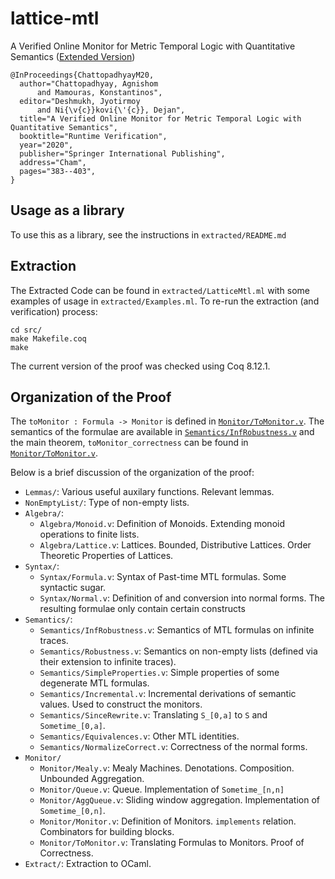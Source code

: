 # lattice-mtl
A Verified Online Monitor for Metric Temporal Logic with Quantitative Semantics ([Extended Version](https://mamouras.web.rice.edu/papers/monitoring-RV'20-extended.pdf))

```
@InProceedings{ChattopadhyayM20,
  author="Chattopadhyay, Agnishom
      and Mamouras, Konstantinos",
  editor="Deshmukh, Jyotirmoy
      and Ni{\v{c}}kovi{\'{c}}, Dejan",
  title="A Verified Online Monitor for Metric Temporal Logic with Quantitative Semantics",
  booktitle="Runtime Verification",
  year="2020",
  publisher="Springer International Publishing",
  address="Cham",
  pages="383--403",
}
```

## Usage as a library

To use this as a library, see the instructions in `extracted/README.md`

## Extraction

The Extracted Code can be found in `extracted/LatticeMtl.ml` with some examples of usage in `extracted/Examples.ml`. To re-run the extraction (and verification) process:

```
cd src/
make Makefile.coq
make
```

The current version of the proof was checked using Coq 8.12.1.

## Organization of the Proof

The `toMonitor : Formula -> Monitor` is defined in [`Monitor/ToMonitor.v`](https://github.com/Agnishom/lattice-mtl/blob/master/src/Monitor/ToMonitor.v#L776). The semantics of the formulae are available in [`Semantics/InfRobustness.v`](https://github.com/Agnishom/lattice-mtl/blob/master/src/Semantics/InfRobustness.v#L21) and the main theorem, `toMonitor_correctness` can be found in [`Monitor/ToMonitor.v`](https://github.com/Agnishom/lattice-mtl/blob/master/src/Monitor/ToMonitor.v#L821).

Below is a brief discussion of the organization of the proof:

* `Lemmas/`: Various useful auxilary functions. Relevant lemmas.
* `NonEmptyList/`: Type of non-empty lists.
* `Algebra/`:
  - `Algebra/Monoid.v`:  Definition of Monoids. Extending monoid operations to finite lists.
  - `Algebra/Lattice.v`: Lattices. Bounded, Distributive Lattices. Order Theoretic Properties of Lattices.
* `Syntax/`:
  - `Syntax/Formula.v`: Syntax of Past-time MTL formulas. Some syntactic sugar.
  - `Syntax/Normal.v`: Definition of and conversion into normal forms. The resulting formulae only contain certain constructs
* `Semantics/`:
  - `Semantics/InfRobustness.v`: Semantics of MTL formulas on infinite traces.
  - `Semantics/Robustness.v`: Semantics on non-empty lists (defined via their extension to infinite traces).
  - `Semantics/SimpleProperties.v`: Simple properties of some degenerate MTL formulas.
  - `Semantics/Incremental.v`: Incremental derivations of semantic values. Used to construct the monitors.
  - `Semantics/SinceRewrite.v`: Translating `S_[0,a]` to `S` and `Sometime_[0,a]`.
  - `Semantics/Equivalences.v`: Other MTL identities.
  - `Semantics/NormalizeCorrect.v`: Correctness of the normal forms.
* `Monitor/`
  - `Monitor/Mealy.v`: Mealy Machines. Denotations. Composition. Unbounded Aggregation.
  - `Monitor/Queue.v`: Queue. Implementation of `Sometime_[n,n]`
  - `Monitor/AggQueue.v`: Sliding window aggregation. Implementation of `Sometime_[0,n]`.
  - `Monitor/Monitor.v`: Definition of Monitors. `implements` relation. Combinators for building blocks.
  - `Monitor/ToMonitor.v`: Translating Formulas to Monitors. Proof of Correctness.
* `Extract/`: Extraction to OCaml.
